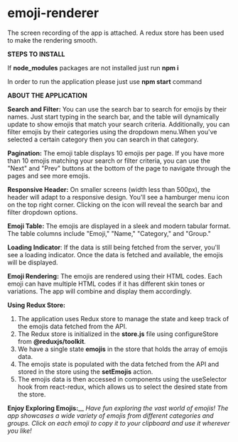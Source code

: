 # emoji-renderer

The screen recording of the app is attached.
A redux store has been used to make the rendering smooth.

**STEPS TO INSTALL**

If **node_modules** packages are not installed just run **npm i**

In order to run the application please just use **npm start** command

**ABOUT THE APPLICATION**

**Search and Filter:** You can use the search bar to search for emojis by their names. Just start typing in the search bar, and the table will dynamically update to show emojis that match your search criteria. Additionally, you can filter emojis by their categories using the dropdown menu.When you've selected a certain category then you can search in that category.

**Pagination:** The emoji table displays 10 emojis per page. If you have more than 10 emojis matching your search or filter criteria, you can use the "Next" and "Prev" buttons at the bottom of the page to navigate through the pages and see more emojis.

**Responsive Header:** On smaller screens (width less than 500px), the header will adapt to a responsive design. You'll see a hamburger menu icon on the top right corner. Clicking on the icon will reveal the search bar and filter dropdown options.

**Emoji Table:** The emojis are displayed in a sleek and modern tabular format. The table columns include "Emoji," "Name," "Category," and "Group."

**Loading Indicator**: If the data is still being fetched from the server, you'll see a loading indicator. Once the data is fetched and available, the emojis will be displayed.

**Emoji Rendering:** The emojis are rendered using their HTML codes. Each emoji can have multiple HTML codes if it has different skin tones or variations. The app will combine and display them accordingly.

**Using Redux Store:**

1. The application uses Redux store to manage the state and keep track of the emojis data fetched from the API.
2. The Redux store is initialized in the **store.js** file using configureStore from **@reduxjs/toolkit**.
3. We have a single state **emojis** in the store that holds the array of emojis data.
4. The emojis state is populated with the data fetched from the API and stored in the store using the **setEmojis** action.
5. The emojis data is then accessed in components using the useSelector hook from react-redux, which allows us to select the desired state from the store.

**Enjoy Exploring Emojis:**\_\_ _Have fun exploring the vast world of emojis! The app showcases a wide variety of emojis from different categories and groups. Click on each emoji to copy it to your clipboard and use it wherever you like!_

